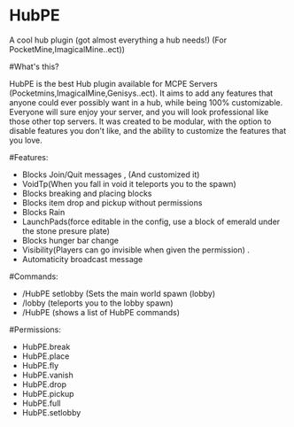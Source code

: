# HubPE
A cool hub plugin (got almost everything a hub needs!) (For PocketMine,ImagicalMine..ect))

#What's this?

HubPE is the best Hub plugin available for MCPE Servers (Pocketmins,ImagicalMine,Genisys..ect). It aims to add any features that anyone could ever possibly want in a hub, while being 100% customizable. Everyone will sure enjoy your server, and you will look professional like those other top servers. It was created to be modular, with the option to disable features you don't like, and the ability to customize the features that you love.

#Features:

- Blocks Join/Quit messages , (And customized it)
- VoidTp(When you fall in void it teleports you to the spawn)
- Blocks breaking and placing blocks
- Blocks item drop and pickup without permissions
- Blocks Rain
- LaunchPads(force editable in the config, use a block of emerald under the stone presure plate)
- Blocks hunger bar change
- Visibility(Players can go invisible when given the permission) .
- Automaticity broadcast message

#Commands:

- /HubPE setlobby (Sets the main world spawn (lobby)
- /lobby  (teleports you to the lobby spawn)
- /HubPE (shows a list of HubPE commands)

#Permissions:
- HubPE.break
- HubPE.place
- HubPE.fly
- HubPE.vanish
- HubPE.drop
- HubPE.pickup
- HubPE.full
- HubPE.setlobby
